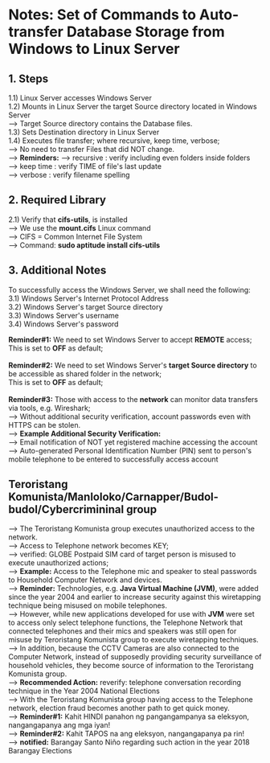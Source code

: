 # Notes: Set of Commands to Auto-transfer Database Storage from Windows to Linux Server

## 1. Steps
1.1) Linux Server accesses Windows Server<br/>
1.2) Mounts in Linux Server the target Source directory located in Windows Server<br/>
--> Target Source directory contains the Database files.<br/>
1.3) Sets Destination directory in Linux Server<br/>
1.4) Executes file transfer; where recursive, keep time, verbose;<br/>
--> No need to transfer Files that did NOT change.<br/>
--> <b>Reminders:</b> 
--> recursive : verify including even folders inside folders<br/> 
--> keep time : verify TIME of file's last update<br/>
--> verbose : verify filename spelling<br/>

## 2. Required Library
2.1) Verify that <b>cifs-utils</b>, is installed<br/>
--> We use the <b>mount.cifs</b> Linux command<br/>
--> CIFS = Common Internet File System<br/>
--> Command: <b>sudo aptitude install cifs-utils</b><br/>

## 3. Additional Notes
To successfully access the Windows Server, we shall need the following:<br/>
3.1) Windows Server's Internet Protocol Address<br/>
3.2) Windows Server's target Source directory<br/>
3.3) Windows Server's username<br/>
3.4) Windows Server's password<br/>

<b>Reminder#1:</b> We need to set Windows Server to accept <b>REMOTE</b> access;<br/>
This is set to <b>OFF</b> as default;<br/>
<br/>
<b>Reminder#2:</b> We need to set Windows Server's <b>target Source directory</b> to be accessible as shared folder in the network;<br/>
This is set to <b>OFF</b> as default;<br/>
<br/>
<b>Reminder#3:</b> Those with access to the <b>network</b> can monitor data transfers via tools, e.g. Wireshark;<br/>
--> Without additional security verification, account passwords even with HTTPS can be stolen.<br/> 
--> <b>Example Additional Security Verification:</b><br/> 
--> Email notification of NOT yet registered machine accessing the account<br/>
--> Auto-generated Personal Identification Number (PIN) sent to person's mobile telephone to be entered to successfully access account

## Teroristang Komunista/Manloloko/Carnapper/Budol-budol/Cybercrimininal group
--> The Teroristang Komunista group executes unauthorized access to the network.<br/>
--> Access to Telephone network becomes KEY;<br/> 
--> verified: GLOBE Postpaid SIM card of target person is misused to execute unauthorized actions;<br/>
--> <b>Example:</b> Access to the Telephone mic and speaker to steal passwords to Household Computer Network and devices.<br/>
--> <b>Reminder:</b> Technologies, e.g. <b>Java Virtual Machine (JVM)</b>, were added since the year 2004 and earlier to increase security against this wiretapping technique being misused on mobile telephones.<br/>
--> However, while new applications developed for use with <b>JVM</b> were set to access only select telephone functions, the Telephone Network that connected telephones and their mics and speakers was still open for misuse by Teroristang Komunista group to execute wiretapping techniques.<br/>
--> In addition, because the CCTV Cameras are also connected to the Computer Network, instead of supposedly providing security surveillance of household vehicles, they become source of information to the Teroristang Komunista group.<br/>
--> <b>Recommended Action:</b> reverify: telephone conversation recording technique in the Year 2004 National Elections<br/>
--> With the Teroristang Komunista group having access to the Telephone network, election fraud becomes another path to get quick money.<br/>
--> <b>Reminder#1:</b> Kahit HINDI panahon ng pangangampanya sa eleksyon, nangangapanya ang mga iyan!<br/>
--> <b>Reminder#2:</b> Kahit TAPOS na ang eleksyon, nangangapanya pa rin!<br/>
--> <b>notified:</b> Barangay Santo Niño regarding such action in the year 2018 Barangay Elections<br/>

